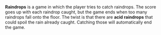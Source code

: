 **Raindrops** is a game in which the player tries to catch raindrops.  The score goes up with each raindrop caught, but the game ends when too many raindrops fall onto the floor.  The twist is that there are **acid raindrops** that could spoil the rain already caught.  Catching those will automatically end the game.
